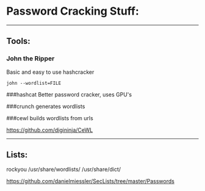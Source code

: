 	
#       Password Cracking Stuff:

------------------------
##   Tools:

### John the Ripper
Basic and easy to use hashcracker

	john --wordlist=FILE

	
###hashcat
Better password cracker, uses GPU's

###crunch
generates wordlists

###cewl
builds wordlists from urls

https://github.com/digininja/CeWL

------------------------

##   Lists:

rockyou
/usr/share/wordlists/
/usr/share/dict/

https://github.com/danielmiessler/SecLists/tree/master/Passwords